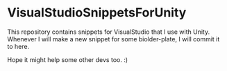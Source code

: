 # VisualStudioSnippetsForUnity
 
This repository contains snippets for VisualStudio that I use with Unity.
Whenever I will make a new snippet for some biolder-plate, I will commit it to here.

Hope it might help some other devs too. :)
